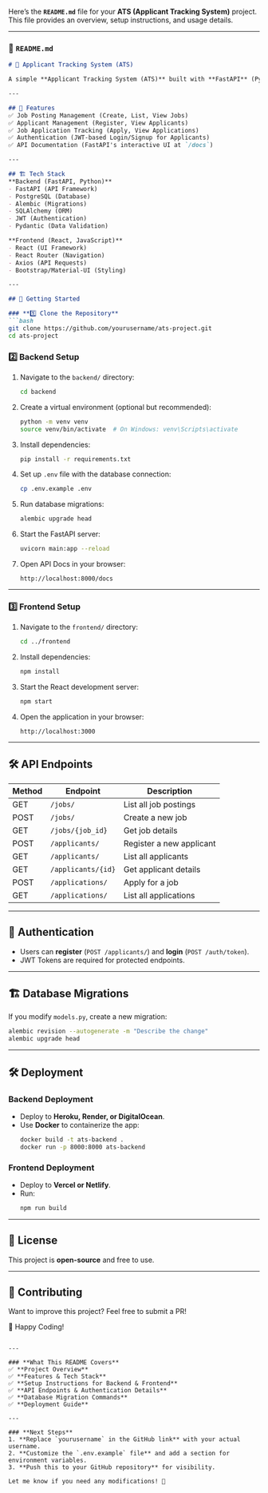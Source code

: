 Here’s the **`README.md`** file for your **ATS (Applicant Tracking System)** project. This file provides an overview, setup instructions, and usage details.

---

### **📄 `README.md`**
```md
# 📝 Applicant Tracking System (ATS)

A simple **Applicant Tracking System (ATS)** built with **FastAPI** (Python) for the backend and **React** (JavaScript) for the frontend. It allows employers to post jobs and applicants to apply.

---

## 📌 Features
✅ Job Posting Management (Create, List, View Jobs)  
✅ Applicant Management (Register, View Applicants)  
✅ Job Application Tracking (Apply, View Applications)  
✅ Authentication (JWT-based Login/Signup for Applicants)  
✅ API Documentation (FastAPI's interactive UI at `/docs`)  

---

## 🏗 Tech Stack
**Backend (FastAPI, Python)**
- FastAPI (API Framework)
- PostgreSQL (Database)
- Alembic (Migrations)
- SQLAlchemy (ORM)
- JWT (Authentication)
- Pydantic (Data Validation)

**Frontend (React, JavaScript)**
- React (UI Framework)
- React Router (Navigation)
- Axios (API Requests)
- Bootstrap/Material-UI (Styling)

---

## 🚀 Getting Started

### **1️⃣ Clone the Repository**
```bash
git clone https://github.com/yourusername/ats-project.git
cd ats-project
```

### **2️⃣ Backend Setup**
1. Navigate to the `backend/` directory:
   ```bash
   cd backend
   ```
2. Create a virtual environment (optional but recommended):
   ```bash
   python -m venv venv
   source venv/bin/activate  # On Windows: venv\Scripts\activate
   ```
3. Install dependencies:
   ```bash
   pip install -r requirements.txt
   ```
4. Set up `.env` file with the database connection:
   ```bash
   cp .env.example .env
   ```
5. Run database migrations:
   ```bash
   alembic upgrade head
   ```
6. Start the FastAPI server:
   ```bash
   uvicorn main:app --reload
   ```
7. Open API Docs in your browser:
   ```
   http://localhost:8000/docs
   ```

---

### **3️⃣ Frontend Setup**
1. Navigate to the `frontend/` directory:
   ```bash
   cd ../frontend
   ```
2. Install dependencies:
   ```bash
   npm install
   ```
3. Start the React development server:
   ```bash
   npm start
   ```
4. Open the application in your browser:
   ```
   http://localhost:3000
   ```

---

## 🛠 API Endpoints

| Method | Endpoint            | Description              |
|--------|---------------------|--------------------------|
| GET    | `/jobs/`            | List all job postings   |
| POST   | `/jobs/`            | Create a new job        |
| GET    | `/jobs/{job_id}`    | Get job details         |
| POST   | `/applicants/`      | Register a new applicant |
| GET    | `/applicants/`      | List all applicants     |
| GET    | `/applicants/{id}`  | Get applicant details   |
| POST   | `/applications/`    | Apply for a job         |
| GET    | `/applications/`    | List all applications   |

---

## 🔐 Authentication
- Users can **register** (`POST /applicants/`) and **login** (`POST /auth/token`).
- JWT Tokens are required for protected endpoints.

---

## 🏗 Database Migrations
If you modify `models.py`, create a new migration:
```bash
alembic revision --autogenerate -m "Describe the change"
alembic upgrade head
```

---

## 🛠 Deployment
### **Backend Deployment**
- Deploy to **Heroku, Render, or DigitalOcean**.
- Use **Docker** to containerize the app:
  ```bash
  docker build -t ats-backend .
  docker run -p 8000:8000 ats-backend
  ```

### **Frontend Deployment**
- Deploy to **Vercel or Netlify**.
- Run:
  ```bash
  npm run build
  ```

---

## 📜 License
This project is **open-source** and free to use.

---

## 📢 Contributing
Want to improve this project? Feel free to submit a PR!

🚀 Happy Coding!
```

---

### **What This README Covers**
✅ **Project Overview**  
✅ **Features & Tech Stack**  
✅ **Setup Instructions for Backend & Frontend**  
✅ **API Endpoints & Authentication Details**  
✅ **Database Migration Commands**  
✅ **Deployment Guide**  

---

### **Next Steps**
1. **Replace `yourusername` in the GitHub link** with your actual username.
2. **Customize the `.env.example` file** and add a section for environment variables.
3. **Push this to your GitHub repository** for visibility.

Let me know if you need any modifications! 🚀